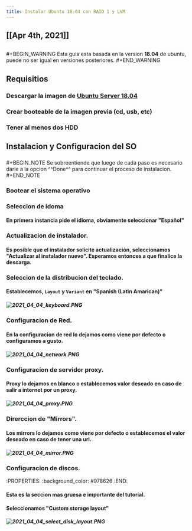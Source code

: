 ```yaml
---
title: Instalar Ubuntu 18.04 con RAID 1 y LVM
---
```


## [[Apr 4th, 2021]]
## 
#+BEGIN_WARNING
Esta guia esta basada en la version **18.04** de ubuntu, puede no ser igual en versiones posteriores.
#+END_WARNING
## Requisitios
### Descargar la imagen de [Ubuntu Server 18.04](https://releases.ubuntu.com/18.04/)
### Crear booteable de la imagen previa (cd, usb, etc)
### Tener al menos dos HDD
## Instalacion y Configuracion del SO
### 
#+BEGIN_NOTE
Se sobreentiende que luego de cada paso es necesario darle a la opcion ^^Done^^ para continuar el proceso de instalacion.
#+END_NOTE
### Bootear el sistema operativo
### Seleccion de idoma
#### En primera instancia pide el idioma, obviamente seleccionar "**Español**"
### Actualizacion de instalador.
#### Es posible que el instalador solicite actualización, seleccionamos "**Actualizar al instalador nuevo**". Esperamos entonces a que finalice la descarga.
### Seleccion de la distribucion del teclado.
#### Establecemos, `Layout` y `Variant` en "**Spanish (Latin Amarican)**"
##### ![2021_04_04_keyboard.PNG](https://cdn.logseq.com/%2F27628fff-82be-419a-b971-1869717d9badff858b2f-e09a-4191-88e0-f55b8ac024442021_04_04_keyboard.PNG?Expires=4771159462&Signature=AfTZLfpgL4AQfOo4cTpGieW4n8VYHKgWDAvidNEyBbSj-DzPnXb~bcg4MuM1stNH48S~YJEaPnojHZGPDjR-RxUX~d~ae5FYtF52xTKYduKREYlxcSYmnhueaxXUpkKEGMe4O69upehl4rIhA8WsB8xmO2fpfaZkqLblrBHSnn0g5qEeiuA2O19VVHUJemhr1CTQvCJ-ci5g92myXveXpZOb6O6D8LfHU-EhJwI-5Z90yqJXA4QvHCHYR6QvOqjrQWR570OO3rGtjtw8Qujp9LllBfx5cRFJbQfcaprd5vaf3Okj3NY40LsLEKg284OuluRQv3NCo0NigxW78biV-w__&Key-Pair-Id=APKAJE5CCD6X7MP6PTEA)
### Configuracion de Red.
#### En la configuracion de red lo dejamos como viene por defecto o configuramos a gusto.
##### ![2021_04_04_network.PNG](https://cdn.logseq.com/%2F27628fff-82be-419a-b971-1869717d9bad5cf31aa6-340c-4548-98f6-f33b7b83c5c22021_04_04_network.PNG?Expires=4771159399&Signature=B1evsEcjT2J1dK7KblB9pOozMK3CDVKP1vTSMkBZEVWmIMZEkmTnNoMP9UUgPfrtDTYYhWPYi5CwQEMmUD93s087UawKinyojkk8u02WL-utYU80QHnDY-N32TlQ9~erGfoi7pk~M032ddiJyARtBtDDuq~26dfqHM~SiuFVWD3Sgh-Yf9kVmv55ZGIFN8QSyaBDMjrqRcwCgRy65UftWE-8zvgczOwA0D4vrDEPMAqVzy~rLKBtNYxBwa~~8h2GazoLP-0dWqEm9EYyPedheEj5XjWgwBwtrDepBQT2cHO4JqnXFF-K4TyLvHfbrJgoEhDlUTwC~UMbU0LoDJQSkg__&Key-Pair-Id=APKAJE5CCD6X7MP6PTEA)
### Configuracion de servidor proxy.
#### Proxy lo dejamos en blanco o establecemos valor deseado en caso de salir a internet por un proxy.
##### ![2021_04_04_proxy.PNG](https://cdn.logseq.com/%2F27628fff-82be-419a-b971-1869717d9bad33fc5316-1075-4434-81b8-573122fcfeeb2021_04_04_proxy.PNG?Expires=4771159312&Signature=goESOnr7LI6JxtXG8fA7PFqj4Jgu2OZ47lMiJIPTzHWNJ6692RdpuNShyuukpWO2JNdQR49qdJDfW3eGiSZnuy3eVmscE5nsGCGpvYPbMghT~n7JSZgyyuJqRJzRrrhIkg9kUTy0tmunyhOzKE7cUAvkccIAqJ7gq8diqqG0gRH-g~miRksOpPRv6HLq-B2hYq3d4yU-5U-ec5thp9p20bM5zs40aAmfpB3myEZKvJB~hBLo0Nx0cclTXRt7ENWDxRnbg49ABtMeC0E0oi2QnTSzutuVIH2A2aBoncZ-e53oD8-hLr1uWQhHRTyHvQCb-WDEG4vsel~qcIKxrb9Fnw__&Key-Pair-Id=APKAJE5CCD6X7MP6PTEA)
### Direrccion de "Mirrors".
#### Los mirrors lo dejamos como viene por defecto o establecemos el valor deseado en caso de tener una url.
##### ![2021_04_04_mirror.PNG](https://cdn.logseq.com/%2F27628fff-82be-419a-b971-1869717d9bad5272e331-5f3c-475e-841f-b1936cb994a32021_04_04_mirror.PNG?Expires=4771158727&Signature=GUQ68JyEKwHnnAKnSSlUhu08upPuRMQHgSk1DmMsgdhno6unECqPlb2aBR4w~22wrvb7aIFnNhfrWadYVo3aKaPzwWo6YgXkFdrXaOZdQ7PgXvJ1CxgjYL8aOLjfj1LdpAeTHlfHkI1msas~zgqZl8mKd3BJL8To5hK8m8hzVYIqC2Qw-VROhtbksUz-ByfZ-cSCX9fWGo8Z9xGgkDycAeFz4c6RMJRGHJpLdNv-H9aEb3UNFD7PG972WBIQNAQn~CYoY-i1d1gxjt-It9TMJsajL-UAigpWccyd~D3PtQ3lkRGGoNiN877DInXDNq03wXlI~JgGl43kDa3hZSdk0A__&Key-Pair-Id=APKAJE5CCD6X7MP6PTEA)
### Configuracion de discos.
:PROPERTIES:
:background_color: #978626
:END:
#### Esta es la seccion mas gruesa e importante del tutorial.
#### Seleccionamos "**Custom storage layout**"
##### ![2021_04_04_select_disk_layout.PNG](https://cdn.logseq.com/%2F27628fff-82be-419a-b971-1869717d9bad73025c79-55c5-48d6-bf62-52fda30ba0442021_04_04_select_disk_layout.PNG?Expires=4771158135&Signature=SiZTMAHIQiCoZ7b3MYwHM8UEGNXPqt58QT1mM0XBvvghDDaf1wUyFckhsMnol2LLehP4i1VO5X63bTsKRs~VQtBzbkczpu1xeX7fn5lUmsb6GpclQ6z~ghfSKOU4E~H3xHKYtRyjtCfpzZbYndNb7MI2ugrZzu6Tge6vFTHP2fMhi1Qn96z8JTkrCNbj~p3EMEi-HDDjvPczk~XHejijUAc08ToowPzq-jXy05bxw5bYP2vB3zKpohuHHoVYUmkUakd42lFPXORfe6yuiR07vCoKog5j1dJcpyC7SduQTx6e0oE6O0kh6C6ATFoV0Z6Q3a73B23gwjjSREwwaECvyw__&Key-Pair-Id=APKAJE5CCD6X7MP6PTEA)
